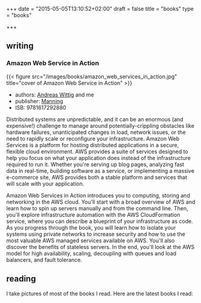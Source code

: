 +++
date = "2015-05-05T13:10:52+02:00"
draft = false
title = "books"
type = "books"

+++

## writing

### Amazon Web Service in Action

{{< figure src="/images/books/amazon_web_services_in_action.jpg" title="cover of Amazon Web Service in Action" >}}

* authors: [Andreas Wittig](http://andreaswittig.info/) and me
* publisher: [Manning](http://manning.com/wittig?a_aid=mwittig&a_bid=cc17df85)
* ISB: 9781617292880 

Distributed systems are unpredictable, and it can be an enormous (and expensive!) challenge to manage around potentially-crippling obstacles like hardware failures, unanticipated changes in load, network issues, or the need to rapidly scale or reconfigure your infrastructure. Amazon Web Services is a platform for hosting distributed applications in a secure, flexible cloud environment. AWS provides a suite of services designed to help you focus on what your application does instead of the infrastructure required to run it. Whether you're serving up blog pages, analyzing fast data in real-time, building software as a service, or implementing a massive e-commerce site, AWS provides both a stable platform and services that will scale with your application.

Amazon Web Services in Action introduces you to computing, storing and networking in the AWS cloud. You'll start with a broad overview of AWS and learn how to spin up servers manually and from the command line. Then, you'll explore infrastructure automation with the AWS CloudFormation service, where you can describe a blueprint of your infrastructure as code. As you progress through the book, you will learn how to isolate your systems using private networks to increase security and how to use the most valuable AWS managed services available on AWS. You'll also discover the benefits of stateless servers. In the end, you'll look at the AWS model for high availability, scaling, decoupling with queues and load balancers, and fault tolerance.

## reading

I take pictures of most of the books I read. Here are the latest books I read:

